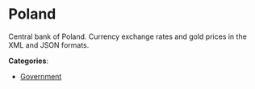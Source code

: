# Poland


Central bank of Poland.
Currency exchange rates and gold prices in the XML and JSON formats.



**Categories**:
- [Government](https://github.com/apis-list/apis-list#government)




